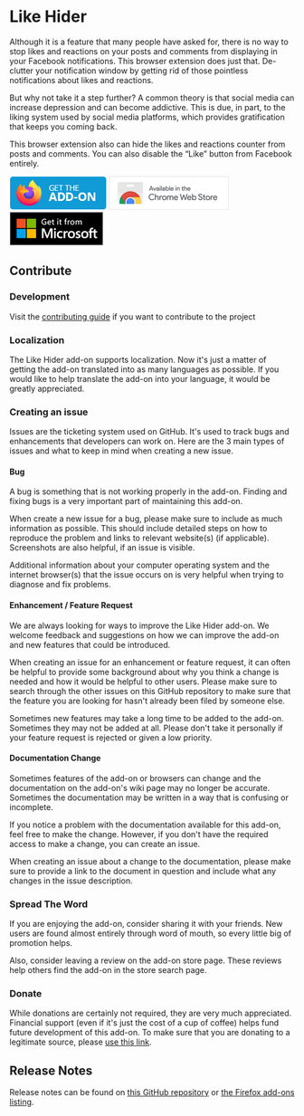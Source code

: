 # Like Hider
Although it is a feature that many people have asked for, there is no way to stop likes and reactions on your posts and comments from displaying in your Facebook notifications. This browser extension does just that. De-clutter your notification window by getting rid of those pointless notifications about likes and reactions.

But why not take it a step further? A common theory is that social media can increase depression and can become addictive. This is due, in part, to the liking system used by social media platforms, which provides gratification that keeps you coming back.

This browser extension also can hide the likes and reactions counter from posts and comments. You can also disable the “Like” button from Facebook entirely.

[<img src=".github/firefox.png">](https://addons.mozilla.org/firefox/addon/like-hider/)
[<img src=".github/chrome.png">](https://chrome.google.com/webstore/detail/like-hider-for-facebook/kbhhjpklnokbmlmngceginlbgfjjmojk)
[<img src=".github/edge.png">](https://microsoftedge.microsoft.com/addons/detail/like-hider-for-facebook/dohceomleomkfbkehhapigpncpplfkim)

## Contribute
### Development
Visit the [contributing guide](https://github.com/WesleyBranton/Like-Hider-For-Facebook/blob/main/CONTRIBUTING.md) if you want to contribute to the project

### Localization
The Like Hider add-on supports localization. Now it's just a matter of getting the add-on translated into as many languages as possible. If you would like to help translate the add-on into your language, it would be greatly appreciated.

### Creating an issue
Issues are the ticketing system used on GitHub. It's used to track bugs and enhancements that developers can work on. Here are the 3 main types of issues and what to keep in mind when creating a new issue.

#### Bug
A bug is something that is not working properly in the add-on. Finding and fixing bugs is a very important part of maintaining this add-on.

When create a new issue for a bug, please make sure to include as much information as possible. This should include detailed steps on how to reproduce the problem and links to relevant website(s) (if applicable). Screenshots are also helpful, if an issue is visible.

Additional information about your computer operating system and the internet browser(s) that the issue occurs on is very helpful when trying to diagnose and fix problems.

#### Enhancement / Feature Request
We are always looking for ways to improve the Like Hider add-on. We welcome feedback and suggestions on how we can improve the add-on and new features that could be introduced.

When creating an issue for an enhancement or feature request, it can often be helpful to provide some background about why you think a change is needed and how it would be helpful to other users. Please make sure to search through the other issues on this GitHub repository to make sure that the feature you are looking for hasn't already been filed by someone else.

Sometimes new features may take a long time to be added to the add-on. Sometimes they may not be added at all. Please don't take it personally if your feature request is rejected or given a low priority.

#### Documentation Change
Sometimes features of the add-on or browsers can change and the documentation on the add-on's wiki page may no longer be accurate. Sometimes the documentation may be written in a way that is confusing or incomplete.

If you notice a problem with the documentation available for this add-on, feel free to make the change. However, if you don't have the required access to make a change, you can create an issue.

When creating an issue about a change to the documentation, please make sure to provide a link to the document in question and include what any changes in the issue description.

### Spread The Word
If you are enjoying the add-on, consider sharing it with your friends. New users are found almost entirely through word of mouth, so every little big of promotion helps.

Also, consider leaving a review on the add-on store page. These reviews help others find the add-on in the store search page.

### Donate
While donations are certainly not required, they are very much appreciated. Financial support (even if it's just the cost of a cup of coffee) helps fund future development of this add-on. To make sure that you are donating to a legitimate source, please [use this link](https://paypal.me/wbrantonaddons).

## Release Notes
Release notes can be found on [this GitHub repository](https://github.com/WesleyBranton/Like-Hider-For-Facebook/releases) or [the Firefox add-ons listing](https://addons.mozilla.org/firefox/addon/like-hider/versions/).
